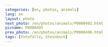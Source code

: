 ```yaml
---
categories: [en, photos, animals]
lang: en
layout: photo
next_photo: /en/photos/animals/P0000492.html
picname: P0000493
prev_photo: /en/photos/animals/P0000496.html
tags: [Fotofalle, Steinbock]
---
```

